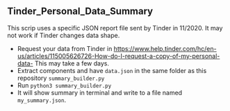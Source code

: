 ## Tinder_Personal_Data_Summary

This scrip uses a specific JSON report file sent by Tinder in 11/2020. It may not work if Tinder changes data shape.

- Request your data from Tinder in https://www.help.tinder.com/hc/en-us/articles/115005626726-How-do-I-request-a-copy-of-my-personal-data-
This may take a few days.
- Extract components and have `data.json` in the same folder as this repository `summary_builder.py`
- Run `python3 summary_builder.py`
- It will show summary in terminal and write to a file named `my_summary.json`.